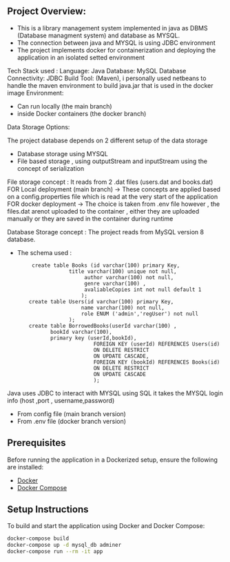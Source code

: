 ## Project Overview:
- This is a library management system implemented in java as DBMS (Database managment system) and database as MYSQL.
- The connection between java and MYSQL is using JDBC environment
- The project implements docker for containerization and deploying the application in an isolated setted environment

Tech Stack used :
Language: Java
Database: MySQL
Database Connectivity: JDBC
Build Tool: (Maven), i personally used netbeans to handle the maven environment to build java.jar that is used in the docker image
Environment: 
  - Can run locally (the main branch)
  - inside Docker containers (the docker branch)


Data Storage Options:

The project database depends on 2 different setup of the data storage 
- Database storage using MYSQL
- File based storage , using outputStream and inputStream using the concept of serialization

File storage concept :
It reads from 2 .dat files (users.dat and books.dat)
FOR Local deployment (main branch) -> These concepts are applied based on a config.properties file which is read at the very start of the application 
FOR docker deployment -> The choice is taken from .env file however , the files.dat arenot uploaded to the container , either they are uploaded manually 
or they are saved in the container during runtime

Database Storage concept :
The project reads from MySQL version 8 database.
* The schema used :
```
        create table Books (id varchar(100) primary Key,
      				title varchar(100) unique not null,
                         author varchar(100) not null,
                         genre varchar(100) ,
                         avaliableCopies int not null default 1
      					);
       create table Users(id varchar(100) primary Key,
      					name varchar(100) not null,
      					role ENUM ('admin','regUser') not null
      				);
       create table BorrowedBooks(userId varchar(100) ,
              bookId varchar(100),
              primary key (userId,bookId),
							FOREIGN KEY (userId) REFERENCES Users(id)
							ON DELETE RESTRICT
							ON UPDATE CASCADE,
							FOREIGN KEY (bookId) REFERENCES Books(id)
							ON DELETE RESTRICT
							ON UPDATE CASCADE
							);
```
Java uses JDBC to interact with MYSQL using SQL
it takes the MYSQL login info (host ,port , username,password)
  - From config file (main branch version)
  - From .env file (docker branch version)


## Prerequisites

Before running the application in a Dockerized setup, ensure the following are installed:

- [Docker](https://www.docker.com/)
- [Docker Compose](https://docs.docker.com/compose/)

##  Setup Instructions

To build and start the application using Docker and Docker Compose:

```bash
docker-compose build
docker-compose up -d mysql_db adminer
docker-compose run --rm -it app

```



